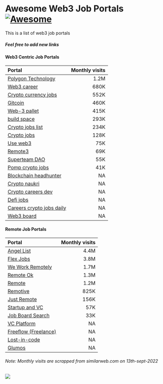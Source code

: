 # Awesome Web3 Job Portals [![Awesome](https://cdn.rawgit.com/sindresorhus/awesome/d7305f38d29fed78fa85652e3a63e154dd8e8829/media/badge.svg)](https://github.com/sindresorhus/awesome)
This is a list of web3 job portals
##### Feel free to add new links

#### Web3 Centric Job Portals
| Portal | Monthly visits |
| :---     |       ---: |
| [Polygon Technology](https://ecosystemjobs.polygon.technology/jobs)|1.2M|
| [Web3 career](https://web3.career) |680K|
| [Crypto currency jobs](https://cryptocurrencyjobs.co)|552K|
| [Gitcoin](https://gitcoin.co/)|460K|
| [Web-3 pallet](https://web-3.pallet.xyz)|415K|
| [build space ](https://buildspace.so)|293K|
| [Crypto jobs list](https://cryptojobslist.com)|234K|
| [Crypto jobs](https://crypto.jobs)|128K|
| [Use web3](https://www.useweb3.xyz/jobs/t/smart-contract)|75K|
| [Remote3](https://remote3.co/web3-jobs)|69K|
| [Superteam DAO](https://earn.superteam.fun/)|55K| 
| [Pomp crypto jobs](https://pompcryptojobs.com/)|41K|
| [Blockchain headhunter](https://blockchainheadhunter.com/jobs)|NA|
| [Crypto naukri](https://www.cryptonaukri.com/)|NA|
| [Crypto careers dev](https://www.cryptocareers.dev/)|NA|
| [Defi jobs](https://defi.jobs)|NA|
| [Careers crypto jobs daily](https://cryptojobsdaily.com/)|NA|
| [Web3 board](https://web3board.io)|NA|
#### Remote Job Portals
| Portal | Monthly visits |
| :---     |       ---: |
| [Angel List](https://angel.co/jobs)|4.4M|
| [Flex Jobs](https://www.flexjobs.com/)|3.8M|
| [We Work Remotely](https://weworkremotely.com)|1.7M|
| [Remote Ok](https://remoteok.com/)|1.3M|
| [Remote](https://Remote.co)|1.2M|
| [Remotive](https://remotive.io)|825K|
| [Just Remote](https://justremote.co)|156K|
| [Startup and VC](https://www.startupandvc.com/venture-capital-jobs)|57K|
| [Job Board Search](https://jobboardsearch.com/web3-companies)|33K|
| [VC Platform](https://www.vcplatform.com/jobs)|NA|
| [Freeflow (Freelance)](https://www.freeflow.dev/)|NA|
| [Lost-in-code](https://lost-in-code.com)|NA|
| [Glumos](https://glumos.com/)|NA|

###### Note: Monthly visits are scrapped from similarweb.com on 13th-sept-2022
<a href="">
    <img src="https://komarev.com/ghpvc/?username=awesome-web3-job-portals">
</a>
